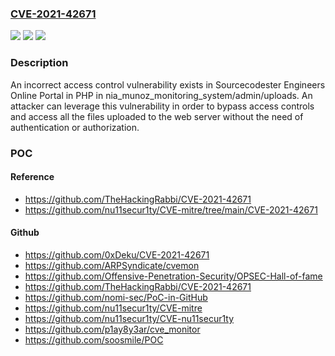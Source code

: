 ### [CVE-2021-42671](https://cve.mitre.org/cgi-bin/cvename.cgi?name=CVE-2021-42671)
![](https://img.shields.io/static/v1?label=Product&message=n%2Fa&color=blue)
![](https://img.shields.io/static/v1?label=Version&message=n%2Fa&color=blue)
![](https://img.shields.io/static/v1?label=Vulnerability&message=n%2Fa&color=brighgreen)

### Description

An incorrect access control vulnerability exists in Sourcecodester Engineers Online Portal in PHP in nia_munoz_monitoring_system/admin/uploads. An attacker can leverage this vulnerability in order to bypass access controls and access all the files uploaded to the web server without the need of authentication or authorization.

### POC

#### Reference
- https://github.com/TheHackingRabbi/CVE-2021-42671
- https://github.com/nu11secur1ty/CVE-mitre/tree/main/CVE-2021-42671

#### Github
- https://github.com/0xDeku/CVE-2021-42671
- https://github.com/ARPSyndicate/cvemon
- https://github.com/Offensive-Penetration-Security/OPSEC-Hall-of-fame
- https://github.com/TheHackingRabbi/CVE-2021-42671
- https://github.com/nomi-sec/PoC-in-GitHub
- https://github.com/nu11secur1ty/CVE-mitre
- https://github.com/nu11secur1ty/CVE-nu11secur1ty
- https://github.com/p1ay8y3ar/cve_monitor
- https://github.com/soosmile/POC

